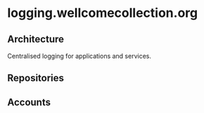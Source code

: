 # logging.wellcomecollection.org

## Architecture

Centralised logging for applications and services.

## Repositories

## Accounts
